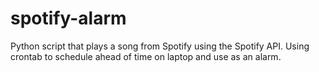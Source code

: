 # spotify-alarm

Python script that plays a song from Spotify using the Spotify API. Using crontab to schedule ahead of time on laptop and use as an alarm.
